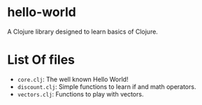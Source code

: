# hello-world

A Clojure library designed to learn basics of Clojure.

# List Of files

- ```core.clj```: The well known Hello World!
- ```discount.clj```: Simple functions to learn if and math operators.
- ```vectors.clj```: Functions to play with vectors.